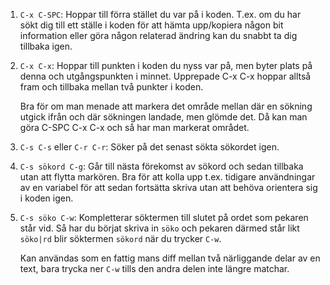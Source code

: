 1.  `C-x C-SPC`: Hoppar till förra stället du var på i koden. T.ex. om
	du har sökt dig till ett ställe i koden för att hämta upp/kopiera
	någon bit information eller göra någon relaterad ändring kan du
	snabbt ta dig tillbaka igen.

2.  `C-x C-x`: Hoppar till punkten i koden du nyss var på, men byter
	plats på denna och utgångspunkten i minnet. Upprepade C-x C-x
	hoppar alltså fram och tillbaka mellan två punkter i koden.

	Bra för om man menade att markera det område mellan där en sökning
	utgick ifrån och där sökningen landade, men glömde det. Då kan man
	göra C-SPC C-x C-x och så har man markerat området.

3.  `C-s C-s` eller `C-r C-r`: Söker på det senast sökta sökordet
	igen.

4.  `C-s sökord C-g`: Går till nästa förekomst av sökord och sedan
	tillbaka utan att flytta markören. Bra för att kolla upp
	t.ex. tidigare användningar av en variabel för att sedan fortsätta
	skriva utan att behöva orientera sig i koden igen.

5.  `C-s söko C-w`: Kompletterar söktermen till slutet på ordet som
	pekaren står vid. Så har du börjat skriva in `söko` och pekaren
	därmed står likt `söko|rd` blir söktermen `sökord` när du trycker
	`C-w`.

	Kan användas som en fattig mans diff mellan två närliggande delar
	av en text, bara trycka ner `C-w` tills den andra delen inte
	längre matchar.
